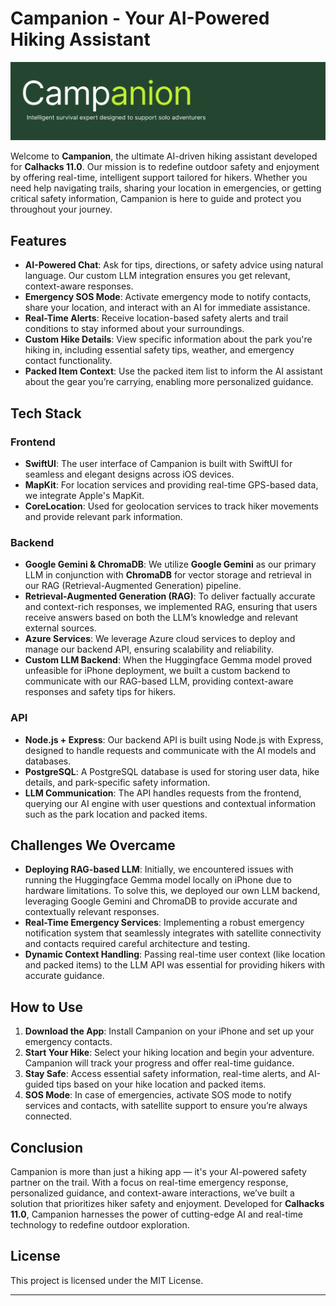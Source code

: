 # Campanion - Your AI-Powered Hiking Assistant

![image](media/Campanion.png)


Welcome to **Campanion**, the ultimate AI-driven hiking assistant developed for **Calhacks 11.0**. Our mission is to redefine outdoor safety and enjoyment by offering real-time, intelligent support tailored for hikers. Whether you need help navigating trails, sharing your location in emergencies, or getting critical safety information, Campanion is here to guide and protect you throughout your journey.

## Features

- **AI-Powered Chat**: Ask for tips, directions, or safety advice using natural language. Our custom LLM integration ensures you get relevant, context-aware responses.
- **Emergency SOS Mode**: Activate emergency mode to notify contacts, share your location, and interact with an AI for immediate assistance.
- **Real-Time Alerts**: Receive location-based safety alerts and trail conditions to stay informed about your surroundings.
- **Custom Hike Details**: View specific information about the park you're hiking in, including essential safety tips, weather, and emergency contact functionality.
- **Packed Item Context**: Use the packed item list to inform the AI assistant about the gear you’re carrying, enabling more personalized guidance.

## Tech Stack

### Frontend
- **SwiftUI**: The user interface of Campanion is built with SwiftUI for seamless and elegant designs across iOS devices.
- **MapKit**: For location services and providing real-time GPS-based data, we integrate Apple's MapKit.
- **CoreLocation**: Used for geolocation services to track hiker movements and provide relevant park information.

### Backend
- **Google Gemini & ChromaDB**: We utilize **Google Gemini** as our primary LLM in conjunction with **ChromaDB** for vector storage and retrieval in our RAG (Retrieval-Augmented Generation) pipeline.
- **Retrieval-Augmented Generation (RAG)**: To deliver factually accurate and context-rich responses, we implemented RAG, ensuring that users receive answers based on both the LLM’s knowledge and relevant external sources.
- **Azure Services**: We leverage Azure cloud services to deploy and manage our backend API, ensuring scalability and reliability.
- **Custom LLM Backend**: When the Huggingface Gemma model proved unfeasible for iPhone deployment, we built a custom backend to communicate with our RAG-based LLM, providing context-aware responses and safety tips for hikers.

### API
- **Node.js + Express**: Our backend API is built using Node.js with Express, designed to handle requests and communicate with the AI models and databases.
- **PostgreSQL**: A PostgreSQL database is used for storing user data, hike details, and park-specific safety information.
- **LLM Communication**: The API handles requests from the frontend, querying our AI engine with user questions and contextual information such as the park location and packed items.

## Challenges We Overcame
- **Deploying RAG-based LLM**: Initially, we encountered issues with running the Huggingface Gemma model locally on iPhone due to hardware limitations. To solve this, we deployed our own LLM backend, leveraging Google Gemini and ChromaDB to provide accurate and contextually relevant responses.
- **Real-Time Emergency Services**: Implementing a robust emergency notification system that seamlessly integrates with satellite connectivity and contacts required careful architecture and testing.
- **Dynamic Context Handling**: Passing real-time user context (like location and packed items) to the LLM API was essential for providing hikers with accurate guidance.

## How to Use
1. **Download the App**: Install Campanion on your iPhone and set up your emergency contacts.
2. **Start Your Hike**: Select your hiking location and begin your adventure. Campanion will track your progress and offer real-time guidance.
3. **Stay Safe**: Access essential safety information, real-time alerts, and AI-guided tips based on your hike location and packed items.
4. **SOS Mode**: In case of emergencies, activate SOS mode to notify services and contacts, with satellite support to ensure you’re always connected.

## Conclusion

Campanion is more than just a hiking app — it's your AI-powered safety partner on the trail. With a focus on real-time emergency response, personalized guidance, and context-aware interactions, we’ve built a solution that prioritizes hiker safety and enjoyment. Developed for **Calhacks 11.0**, Campanion harnesses the power of cutting-edge AI and real-time technology to redefine outdoor exploration.

  
## License
This project is licensed under the MIT License.

---

